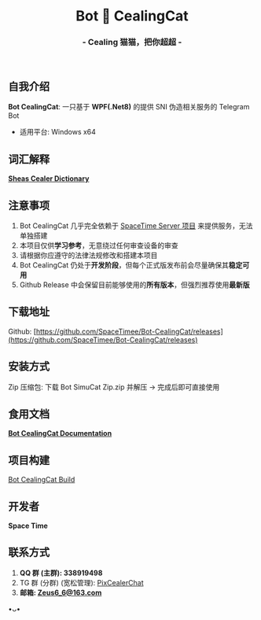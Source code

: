 <h1 align="center">Bot 🤖 CealingCat</h1>
<h3 align="center">- Cealing 猫猫，把你超超 -</h3>
</br>

## 自我介绍
**Bot CealingCat**: 一只基于 **WPF(.Net8)** 的提供 SNI 伪造相关服务的 Telegram Bot

* 适用平台: Windows x64

## 词汇解释
**[Sheas Cealer Dictionary](https://github.com/SpaceTimee/Sheas-Cealer/wiki/Sheas-Cealer-Dictionary)**

## 注意事项
1. Bot CealingCat 几乎完全依赖于 [SpaceTime Server 项目](https://github.com/SpaceTimee/SpaceTime-Server) 来提供服务，无法单独搭建
2. 本项目仅供**学习参考**，无意绕过任何审查设备的审查
3. 请根据你应遵守的法律法规修改和搭建本项目
4. Bot CealingCat 仍处于**开发阶段**，但每个正式版发布前会尽量确保其**稳定可用**
5. Github Release 中会保留目前能够使用的**所有版本**，但强烈推荐使用**最新版**

## 下载地址
Github: [https://github.com/SpaceTimee/Bot-CealingCat/releases](https://github.com/SpaceTimee/Bot-CealingCat/releases)

## 安装方式
Zip 压缩包: 下载 Bot SimuCat Zip.zip 并解压 -> 完成后即可直接使用

## 食用文档
**[Bot CealingCat Documentation](https://github.com/SpaceTimee/Bot-CealingCat/wiki/Bot-CealingCat-Documentation)**

## 项目构建
[Bot CealingCat Build](https://github.com/SpaceTimee/Bot-CealingCat/wiki/Bot-CealingCat-Build)

## 开发者
**Space Time**

## 联系方式
1. **QQ 群 (主群): 338919498**
2. TG 群 (分群) (宽松管理): [PixCealerChat](https://t.me/PixCealerChat)
3. **邮箱: Zeus6_6@163.com**

•ᴗ•
